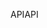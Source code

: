 <span data-ttu-id="3b32d-101">API</span><span class="sxs-lookup"><span data-stu-id="3b32d-101">API</span></span>